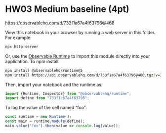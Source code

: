 # HW03 Medium baseline (4pt)

https://observablehq.com/d/733f1a67a4f63796@468

View this notebook in your browser by running a web server in this folder. For
example:

~~~sh
npx http-server
~~~

Or, use the [Observable Runtime](https://github.com/observablehq/runtime) to
import this module directly into your application. To npm install:

~~~sh
npm install @observablehq/runtime@5
npm install https://api.observablehq.com/d/733f1a67a4f63796@468.tgz?v=3
~~~

Then, import your notebook and the runtime as:

~~~js
import {Runtime, Inspector} from "@observablehq/runtime";
import define from "733f1a67a4f63796";
~~~

To log the value of the cell named “foo”:

~~~js
const runtime = new Runtime();
const main = runtime.module(define);
main.value("foo").then(value => console.log(value));
~~~
